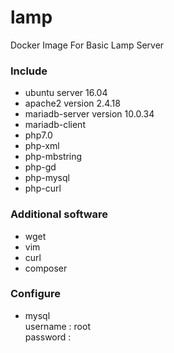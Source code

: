 # lamp
Docker Image For Basic Lamp Server
### Include ###
- ubuntu server 16.04
- apache2 version 2.4.18
- mariadb-server version 10.0.34
- mariadb-client
- php7.0
- php-xml
- php-mbstring
- php-gd
- php-mysql
- php-curl
### Additional software ###
- wget 
- vim
- curl
- composer
### Configure ###
- mysql \
  username : root \
  password : 
